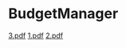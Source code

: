 # BudgetManager

[3.pdf](https://github.com/yleer/BudgetManager/files/7552364/3.pdf)
[1.pdf](https://github.com/yleer/BudgetManager/files/7552368/1.pdf)
[2.pdf](https://github.com/yleer/BudgetManager/files/7552365/2.pdf)
